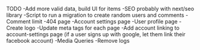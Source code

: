 TODO
-Add more valid data, build UI for items
-SEO probably with next/seo library
-Script to run a migration to create random users and comments
-Comment limit
-404 page
-Account settings page
-User profile page
-Create logo
-Update meta tags for each page
-Add account linking to account-settings page (if a user signs up with google, let them link their facebook account)
-Media Queries
-Remove logs
